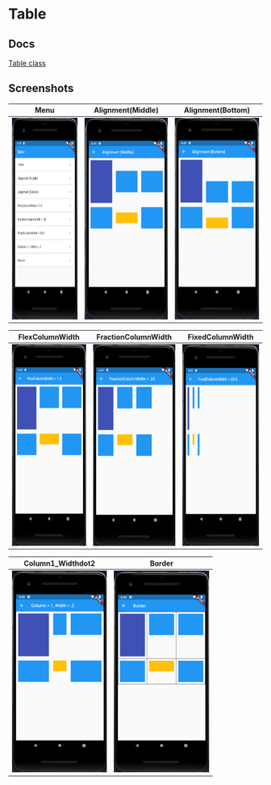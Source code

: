 # Table

## Docs

[Table class](https://api.flutter.dev/flutter/widgets/Table-class.html)

## Screenshots

|Menu|Alignment(Middle)|Alignment(Bottom)|
|-|-|-|
|<img src="./screenshots/Menu.png" height="400" alt="Screenshot"/>|<img src="./screenshots/AlignmentMiddle.png" height="400" alt="Screenshot"/>|<img src="./screenshots/AlignmentBottom.png" height="400" alt="Screenshot"/>|

|FlexColumnWidth|FractionColumnWidth|FixedColumnWidth|
|-|-|-|
|<img src="./screenshots/FlexColumnWidth.png" height="400" alt="Screenshot"/>|<img src="./screenshots/FractionColumnWidth.png" height="400" alt="Screenshot"/>|<img src="./screenshots/FixedColumnWidth.png" height="400" alt="Screenshot"/>|

|Column1_Widthdot2|Border|
|-|-|
|<img src="./screenshots/Column1_Widthdot2.png" height="400" alt="Screenshot"/>|<img src="./screenshots/Border.png" height="400" alt="Screenshot"/>|
